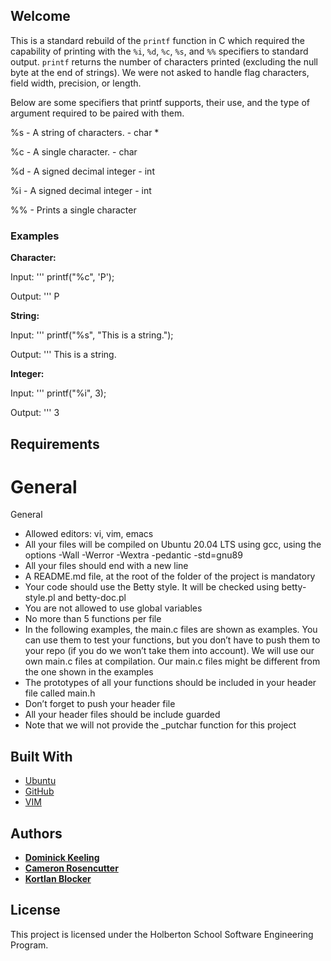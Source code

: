 
## Welcome
This is a standard rebuild of the `printf` function in C which required the capability of printing with the `%i`, `%d`, `%c`, `%s`, and `%%` specifiers to standard output. `printf` returns the number of characters printed (excluding the null byte at the end of strings). We were not asked to handle flag characters, field width, precision, or length.

Below are some specifiers that printf supports, their use, and the type
of argument required to be paired with them.

%s - A string of characters. - char *

%c - A single character. - char

%d - A signed decimal integer - int

%i - A signed decimal integer - int

%% - Prints a single character


### Examples 

**Character:**

Input: 
'''
printf("%c", 'P');

Output:
'''
 P

**String:**

Input:
'''
printf("%s", "This is a string.");

Output:
'''
This is a string.

**Integer:**

Input:
'''
printf("%i", 3);

Output:
'''
3


## Requirements

# General
General
* Allowed editors: vi, vim, emacs
* All your files will be compiled on Ubuntu 20.04 LTS using gcc, using the options -Wall -Werror -Wextra -pedantic -std=gnu89
* All your files should end with a new line
* A README.md file, at the root of the folder of the project is mandatory
* Your code should use the Betty style. It will be checked using betty-style.pl and betty-doc.pl
* You are not allowed to use global variables
* No more than 5 functions per file
* In the following examples, the main.c files are shown as examples. You can use them to test your functions, but you don’t have to push them to your repo (if you do we won’t take them into account). We will use our own main.c files at compilation. Our main.c files might be different from the one shown in the examples
* The prototypes of all your functions should be included in your header file called main.h
* Don’t forget to push your header file
* All your header files should be include guarded
* Note that we will not provide the _putchar function for this project


## Built With

- [Ubuntu](https://ubuntu.com/)
- [GitHub](https://github.com/)
- [VIM](https://www.vim.org/)

## Authors
* [**Dominick Keeling**](https://github.com/dominickkeeling)
* [**Cameron Rosencutter**](https://github.com/CameronRosencutter)
* [**Kortlan Blocker**](https://github.com/Muncherxyz)

## License

This project is licensed under the Holberton School Software Engineering Program.